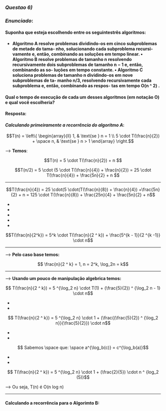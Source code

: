 ### _Questao 6)_

### _Enunciado_:

#### Suponha que esteja escolhendo entre os seguintestrês algoritmos:
*  __Algoritmo A resolve problemas dividindo-os
em cinco subproblemas de metade do tama-
nho, solucionando cada subproblema recursi-
vamente e, então, combinando as soluções em
tempo linear.
• Algoritmo B resolve problemas de tamanho n
resolvendo recursivamente dois subproblemas
de tamanho n − 1 e, então, combinando as so-
luções em tempo constante.
• Algoritmo C soluciona problemas de tamanho
n dividindo-os em nove subproblemas de ta-
manho n/3, resolvendo recursivamente cada
subproblema e, então, combinando as respos-
tas em tempo O(n ^ 2) .__

#### Qual o tempo de execução de cada um desses algoritmos (em notação O) e qual você escolheria?


#### Resposta:

#### _Calculando primeiramente a recorrência do algoritmo A_:

$$T(n) = \left\{ 
\begin{array}{ll} 
1, & \text{se } n = 1 \\ 
5 \cdot T(\frac{n}{2}) + \space n, & \text{se } n > 1 
\end{array} 
\right.$$

--> __Temos__:

$$T(n) = 5 \cdot T(\frac{n}{2}) + n $$

$$T(n/2) = 5 \cdot (5 \cdot T(\frac{n}{4}) + \frac{n}{2})  = 25 \cdot T(\frac{n}{4}) + \frac{5n}{2} + n $$

----

$$T(\frac{n}{4}) = 25 \cdot(5 \cdot(T(\frac{n}{8}) + \frac{n}{4}) +\frac{5n}{2} + n = 125 \cdot T(\frac{n}{8}) + \frac{25n}{4} + \frac{5n}{2} + n$$

*
*
*
*
*

$$T(\frac{n}{2^k}) = 5^k \cdot T(\frac{n}{2 ^ k}) + \frac{5^{k - 1}}{2 ^{k -1}} \cdot n$$

--------

--> __Pelo caso base temos:__

$$ \frac{n}{2 ^ k} = 1, n = 2^k, \log_2n = k$$

-------

--> __Usando um pouco de manipulação algebrica temos:__


$$ T(\frac{n}{2 ^ k}) = 5 ^{\log_2 n} \cdot T(1) + (\frac{5}{2}) ^ {\log_2 n - 1}  \cdot n$$

*
*
$$ T(\frac{n}{2 ^ k}) = 5 ^{\log_2 n} \cdot 1 + (\frac{(\frac{5}{2}) ^ {\log_2 n}}{\frac{5}{2}})  \cdot n$$

* 
*
$$ Sabemos \space que: \space a^{\log_b(c)} = c^{\log_b(a)}$$

*
*
$$ T(\frac{n}{2 ^ k}) = 5 ^{\log_2 n} \cdot 1 + (\frac{2}{5})  \cdot n ^ {log_2 (5)}$$


--> Ou seja, T(n) é O(n log n)

-------------

#### Calculando a recorrência para o Algorimto B:




